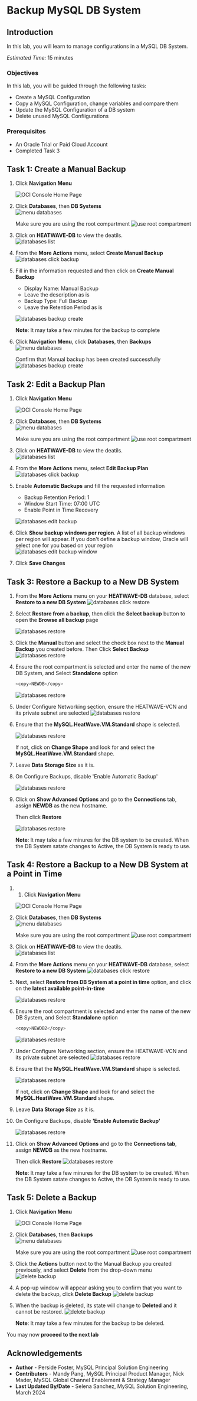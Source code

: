 # Backup MySQL DB System


## Introduction

In this lab, you will learn to manage configurations in a MySQL DB System.

_Estimated Time:_ 15 minutes


### Objectives

In this lab, you will be guided through the following tasks:

- Create a MySQL Configuration 
- Copy a MySQL Configuration, change variables and compare them
- Update the MySQL Configuration of a DB system
- Delete unused MySQL Confiigurations

### Prerequisites

- An Oracle Trial or Paid Cloud Account
- Completed Task 3


## Task 1: Create a Manual Backup

1. Click **Navigation Menu**

    ![OCI Console Home Page](./images/homepage.png "home page")

2. Click  **Databases**, then **DB Systems**  
    ![menu databases](./images/menu-dbsystems.png "menu databases dbsystems")

    Make sure you are using the root compartment
    ![use root compartment](./images/select-compartment.png "use root comparment")

3. Click on **HEATWAVE-DB** to view the deatils.  
    ![databases list](./images/list-dbsystem.png "list of dbsystem")

4. From the **More Actions** menu, select **Create Manual Backup** 
    ![databases click backup](./images/click-manual-backup.png "select create manual databases")

5. Fill in the information requested and then click on **Create Manual Backup**
    * Display Name: Manual Backup
    * Leave the description as is
    * Backup Type: Full Backup
    * Leave the Retention Period as is

    ![databases backup create](./images/create-manual-backup.png "create manual backup")

    **Note**: It may take a few minutes for the backup to complete

6. Click **Navigation Menu**, click  **Databases**, then **Backups**  
    ![menu databases](./images/menu-databases-backups.png "menu dbsystems backups")

    Confirm that Manual backup has been created successfully
    ![databases backup create](./images/create-manual-backup-complete.png "create manual backup complete")



## Task 2: Edit a Backup Plan

1. Click **Navigation Menu** 

    ![OCI Console Home Page](./images/homepage.png "home page")

2. Click  **Databases**, then **DB Systems**  
    ![menu databases](./images/menu-dbsystems.png "menu databases dbsystems")

     Make sure you are using the root compartment
    ![use root compartment](./images/select-compartment.png "use root comparment")

3. Click on **HEATWAVE-DB** to view the deatils.  
    ![databases list](./images/list-dbsystem.png "list of dbsystem")

4. From the **More Actions** menu, select **Edit Backup Plan** 
    ![databases click backup](./images/click-edit-backup.png "select edit backup")

5. Enable **Automatic Backups** and fill the requested information
    * Backup Retention Period: 1
    * Window Start Time: 07:00 UTC
    * Enable Point in Time Recovery

    ![databases edit backup](./images/edit-backup-plan.png "edit backup plan") 

6. Click **Show backup windows per region**. A list of all backup windows per region will appear. If you don't define a backup window, Oracle will select one for you based on your region
    ![databases edit backup window](./images/edit-backup-plan-window.png "edit backup pla window")

7. Click **Save Changes** 


## Task 3: Restore a Backup to a New DB System

1. From the **More Actions** menu on your **HEATWAVE-DB** database, select **Restore to a new DB System** 
    ![databases click restore](./images/click-restore-backup.png "select restore backup")

2. Select **Restore from a backup**, then click the **Select backup** button to open the **Browse all backup** page 

    ![databases restore](./images/restore-from-backup.png "restore from backup")

3. Click the **Manual** button and select the check box next to the **Manual Backup** you created before. Then Click **Select Backup** 
    ![databases restore](./images/restore-backup-config.png "restore from manual backup config")

4. Ensure the root compartment is selected and enter the name of the new DB System, and Select **Standalone** option
    ```bash
    <copy>NEWDB</copy>
    ```
    ![databases restore](./images/restore-from-manual-backup.png "restore from manual backup")

5. Under Configure Networking section, ensure the HEATWAVE-VCN and its private subnet are selected 
    ![databases restore](./images/restore-backup-create-db.png "restore backup create-db")

6. Ensure that the **MySQL.HeatWave.VM.Standard** shape is selected. 

    ![databases restore](./images/restore-backup-create-db-shape.png "restore backup create db shape")

    If not, click on **Change Shape** and look for and select the **MySQL.HeatWave.VM.Standard** shape.

7. Leave **Data Storage Size** as it is.

8. On Configure Backups, disable 'Enable Automatic Backup'

    ![databases restore](./images/restore-edit-backup-plan.png "restore edit backup plan") 

9. Click on **Show Advanced Options** and go to the **Connections** tab, assign **NEWDB** as the new hostname. 

    Then click **Restore**

    ![databases restore](./images/restore-backup-create.png "restore from backup create")

    **Note**: It may take a few minures for the DB system to be created. When the DB System satate changes to Active, the DB System is ready to use.




## Task 4: Restore a Backup to a New DB System at a Point in Time

1. 1. Click **Navigation Menu**

    ![OCI Console Home Page](./images/homepage.png "home page")

2. Click  **Databases**, then **DB Systems**  
    ![menu databases](./images/menu-dbsystems.png "menu databases dbsystems")

    Make sure you are using the root compartment
    ![use root compartment](./images/select-compartment.png "use root comparment")

3. Click on **HEATWAVE-DB** to view the deatils.  
    ![databases list](./images/list-dbsystem.png "list of dbsystem")

4. From the **More Actions** menu on your **HEATWAVE-DB** database, select **Restore to a new DB System** 
    ![databases click restore](./images/click-restore-backup.png "select restore backup")

5. Next, select **Restore from DB System at a point in time** option, and click on the **latest available point-in-time**

    ![databases restore](./images/restore-backup-pitr-config.png "restore from pitr backup config")


6. Ensure the root compartment is selected and enter the name of the new DB System, and Select **Standalone** option
    ```bash
    <copy>NEWDB2</copy>
    ```
    ![databases restore](./images/restore-from-pitr-backup.png "restore from pitr backup")

7. Under Configure Networking section, ensure the HEATWAVE-VCN and its private subnet are selected 
    ![databases restore](./images/restore-backup-create-db.png "restore backup create-db")

8. Ensure that the **MySQL.HeatWave.VM.Standard** shape is selected. 

    ![databases restore](./images/restore-backup-create-db-shape.png "restore backup create db shape")

    If not, click on **Change Shape** and look for and select the **MySQL.HeatWave.VM.Standard** shape.

9. Leave **Data Storage Size** as it is.

10. On Configure Backups, disable **'Enable Automatic Backup'**

    ![databases restore](./images/restore-edit-backup-plan.png "restore edit backup plan") 

11. Click on **Show Advanced Options** and go to the **Connections tab**, assign **NEWDB** as the new hostname. 

    Then click **Restore**
    ![databases restore](./images/restore-backup-create.png "restore from backup create")

    **Note**: It may take a few minures for the DB system to be created. When the DB System satate changes to Active, the DB System is ready to use.

## Task 5: Delete a Backup

1. Click **Navigation Menu**

    ![OCI Console Home Page](./images/homepage.png "home page")

2. Click  **Databases**, then **Backups**  
    ![menu databases](./images/menu-databases-backups.png "menu dbsystems backups")

    Make sure you are using the root compartment
    ![use root compartment](./images/select-compartment.png "use root comparment")

3. Click the **Actions** button next to the Manual Backup you created previously, and select **Delete** from the drop-down menu
    ![delete backup](./images/delete-backup.png "click delete backup")

4. A pop-up window will appear asking you to confirm that you want to delete the backup, click **Delete Backup**
    ![delete backup](./images/confirm-delete-backup.png "confirm delete backup")

5. When the backup is deleted, its state will change to **Deleted** and it cannot be restored. 
    ![delete backup](./images/delete-backup-completed.png "delete backup completed")

    **Note**: It may take a few minutes for the backup to be deleted.

You may now **proceed to the next lab**

## Acknowledgements

- **Author** - Perside Foster, MySQL Principal Solution Engineering
- **Contributors** - Mandy Pang, MySQL Principal Product Manager,  Nick Mader, MySQL Global Channel Enablement & Strategy Manager
- **Last Updated By/Date** - Selena Sanchez, MySQL Solution Engineering, March 2024